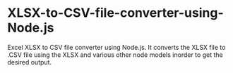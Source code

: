 # XLSX-to-CSV-file-converter-using-Node.js
Excel XLSX to CSV file converter using Node.js. It converts the XLSX file to .CSV file using the XLSX and various other node models inorder to get the desired output. 

